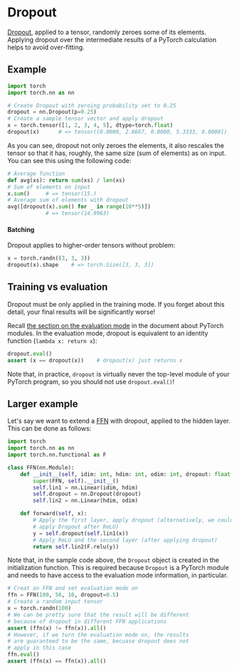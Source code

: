 # Dropout

[Dropout](https://pytorch.org/docs/stable/nn.html#torch.nn.Dropout), applied to
a tensor, randomly zeroes some of its elements.  Applying dropout over the
intermediate results of a PyTorch calculation helps to avoid over-fitting.

## Example

```python
import torch
import torch.nn as nn

# Create Dropout with zeroing probability set to 0.25
dropout = nn.Dropout(p=0.25)
# Create a sample tensor vector and apply dropout
x = torch.tensor([1, 2, 3, 4, 5], dtype=torch.float)
dropout(x)      # => tensor([0.0000, 2.6667, 0.0000, 5.3333, 0.0000])
```

As you can see, dropout not only zeroes the elements, it also rescales the
tensor so that it has, roughly, the same size (sum of elements) as on input.
You can see this using the following code:
```python
# Average function
def avg(xs): return sum(xs) / len(xs)
# Sum of elements on input
x.sum()     # => tensor(15.)
# Average sum of elements with dropout
avg([dropout(x).sum() for _ in range(10**5)])
            # => tensor(14.9963)
```

#### Batching

Dropout applies to higher-order tensors without problem:
```python
x = torch.randn((3, 3, 3))
dropout(x).shape    # => torch.Size([3, 3, 3])
```

## Training vs evaluation

Dropout must be only applied in the training mode.  If you forget
about this detail, your final results will be significantly worse!

Recall [the section on the evaluation mode](module.md#evaluation-mode) in the
document about PyTorch modules.  In the evaluation mode, dropout is equivalent
to an identity function (`lambda x: return x`):
```python
dropout.eval()
assert (x == dropout(x))    # dropout(x) just returns x
```

Note that, in practice, `dropout` is virtually never the top-level module of
your PyTorch program, so you should not use `dropout.eval()`!

## Larger example

Let's say we want to extend a [FFN](module.md#example_ffn) with dropout,
applied to the hidden layer.  This can be done as follows:
```python
import torch
import torch.nn as nn
import torch.nn.functional as F

class FFN(nn.Module):
    def __init__(self, idim: int, hdim: int, odim: int, dropout: float = 0.0):
        super(FFN, self).__init__()
        self.lin1 = nn.Linear(idim, hdim)
        self.dropout = nn.Dropout(dropout)
        self.lin2 = nn.Linear(hdim, odim)

    def forward(self, x):
        # Apply the first layer, apply dropout (alternatively, we could
        # apply Dropout after ReLU)
        y = self.dropout(self.lin1(x))
        # Apply ReLU and the second layer (after applying dropout)
        return self.lin2(F.relu(y))
```

Note that, in the sample code above, the `Dropout` object is created in the
initialization function.  This is required because `Dropout` is a PyTorch
module and needs to have access to the evaluation mode information, in
particular.
```python
# Creat an FFN and set evaluation mode on
ffn = FFN(100, 50, 10, dropout=0.5)
# Create a random input tensor
x = torch.randn(100)
# We can be pretty sure that the result will be different
# because of dropout in different FFN applications
assert (ffn(x) != ffn(x)).all()
# However, if we turn the evaluation mode on, the results
# are guaranteed to be the same, becuase dropout does not
# apply in this case
ffn.eval()
assert (ffn(x) == ffn(x)).all()
```
